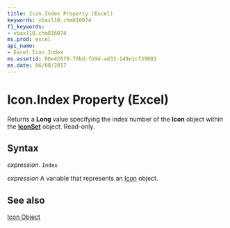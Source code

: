 ```yaml
---
title: Icon.Index Property (Excel)
keywords: vbaxl10.chm816074
f1_keywords:
- vbaxl10.chm816074
ms.prod: excel
api_name:
- Excel.Icon.Index
ms.assetid: 86e426f8-78bd-fb9d-ad33-149e1cf39001
ms.date: 06/08/2017
---
```



# Icon.Index Property (Excel)

Returns a  **Long** value specifying the index number of the **Icon** object within the **[IconSet](Excel.IconSet.md)** object. Read-only.


## Syntax

 _expression_. `Index`

 _expression_ A variable that represents an [Icon](Excel.Icon.md) object.


## See also


[Icon Object](Excel.Icon.md)

